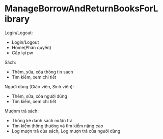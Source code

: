 # ManageBorrowAndReturnBooksForLibrary

Login/Logout: 

- Login/Logout
- Home(Phân quyền)
- Cấp lại pw

Sách:
- Thêm, sửa, xóa thông tin sách
- Tìm kiếm, xem chi tiết

Người dùng (Giáo viên, Sinh viên):
- Thêm, sửa, xóa người dùng
- Tìm kiếm, xem chi tiết

Mượnm trả sách:
- Thống kê danh sách mượn trả
- Tìm kiếm thông thường và tìm kiếm nâng cao
- Log mượn trả của sách, Log mượn trả của người dùng
